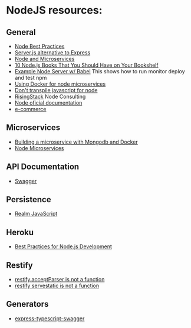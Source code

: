 # NodeJS resources:


## General
- [Node Best Practices](https://github.com/i0natan/nodebestpractices)
- [Server.js alternative to Express](https://serverjs.io)
- [Node and Microservices](https://twitter.com/RisingStack)
- [10 Node.js Books That You Should Have on Your Bookshelf](https://www.netguru.co/blog/10-nodejs-books)
- [Example Node Server w/ Babel](https://github.com/babel/example-node-server) This shows how to run monitor deploy and test npm
- [Using Docker for node microservices](https://community.risingstack.com/using-docker-swarm-for-deploying-nodejs-microservices/)
- [Don't transpile javascript for node](http://vancelucas.com/blog/dont-transpile-javascript-for-node-js/)
- [RisingStack](https://risingstack.com)  Node Consulting
- [Node oficial documentation](https://nodejs.org/api/index.html)
- [e-commerce](https://www.reddit.com/r/node/comments/7jxw6m/ecommerce_with_node/)

## Microservices
- [Building a microservice with Mongodb and Docker](https://medium.com/@cramirez92/build-a-nodejs-cinema-microservice-and-deploying-it-with-docker-part-1-7e28e25bfa8b)
- [Node Microservices](https://reddit.com/r/node/comments/7c6vnj/nodejs_performance_and_highly_scalable/)

## API Documentation
- [Swagger](https://swagger.io)

## Persistence
- [Realm JavaScript ](https://realm.io/docs/javascript/latest/)

## Heroku
- [Best Practices for Node.js Development](https://devcenter.heroku.com/articles/node-best-practices)

## Restify 
- [restify.acceptParser is not a function](https://github.com/restify/node-restify/issues/1187)
- [restify servestatic is not a function](https://stackoverflow.com/questions/44869195/restify-servestatic-is-not-a-function-error)

## Generators
- [express-typescript-swagger](https://github.com/cdimascio/generator-express-no-stress-typescript)